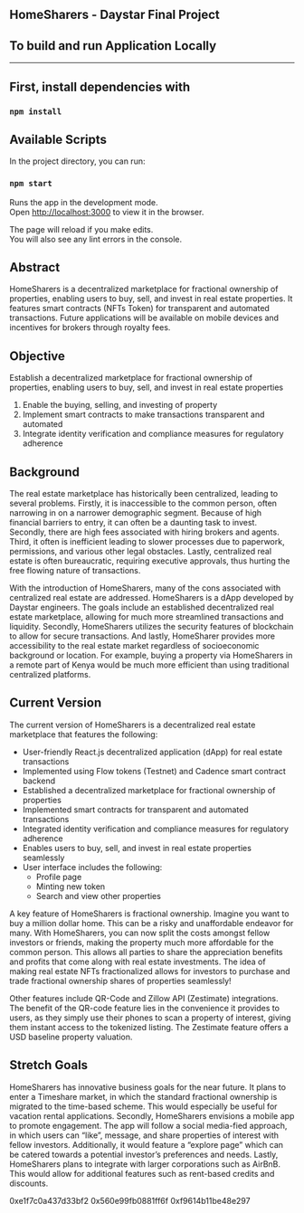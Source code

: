 ## HomeSharers - Daystar Final Project

## To build and run Application Locally
------------------------------------------
## First, install dependencies with

### `npm install`

## Available Scripts

In the project directory, you can run:

### `npm start`

Runs the app in the development mode.\
Open [http://localhost:3000](http://localhost:3000) to view it in the browser.

The page will reload if you make edits.\
You will also see any lint errors in the console.

## Abstract

HomeSharers is a decentralized marketplace for fractional ownership of properties, enabling users to buy, sell, and invest in real estate properties. It features smart contracts (NFTs Token) for transparent and automated transactions. Future applications will be available on mobile devices and incentives for brokers through royalty fees.

## Objective

Establish a decentralized marketplace for fractional ownership of properties, enabling users to buy, sell, and invest in real estate properties
1. Enable the buying, selling, and investing of property
2. Implement smart contracts to make transactions transparent and automated
3. Integrate identity verification and compliance measures for regulatory adherence

## Background

The real estate marketplace has historically been centralized, leading to several problems. Firstly, it is inaccessible to the common person, often narrowing in on a narrower demographic segment. Because of high financial barriers to entry, it can often be a daunting task to invest. Secondly, there are high fees associated with hiring brokers and agents. Third, it often is inefficient leading to slower processes due to paperwork, permissions, and various other legal obstacles. Lastly, centralized real estate is often bureaucratic, requiring executive approvals, thus hurting the free flowing nature of transactions.

With the introduction of HomeSharers, many of the cons associated with centralized real estate are addressed. HomeSharers is a dApp developed by Daystar engineers. The goals include an established decentralized real estate marketplace, allowing for much more streamlined transactions and liquidity. Secondly, HomeSharers utilizes the security features of blockchain to allow for secure transactions. And lastly, HomeSharer provides more accessibility to the real estate market regardless of socioeconomic background or location. For example, buying a property via HomeSharers in a remote part of Kenya would be much more efficient than using traditional centralized platforms.

## Current Version

The current version of HomeSharers is a decentralized real estate marketplace that features the following: 
- User-friendly React.js decentralized application (dApp) for real estate transactions
- Implemented using Flow tokens (Testnet) and Cadence smart contract backend
- Established a decentralized marketplace for fractional ownership of properties
- Implemented smart contracts for transparent and automated transactions
- Integrated identity verification and compliance measures for regulatory adherence
- Enables users to buy, sell, and invest in real estate properties seamlessly
- User interface includes the following:
  - Profile page
  - Minting new token
  - Search and view other properties

A key feature of HomeSharers is fractional ownership. Imagine you want to buy a million dollar home. This can be a risky and unaffordable endeavor for many. With HomeSharers, you can now split the costs amongst fellow investors or friends, making the property much more affordable for the common person. This allows all parties to share the appreciation benefits and profits that come along with real estate investments. The idea of making real estate NFTs fractionalized allows for investors to purchase and trade fractional ownership shares of properties seamlessly!

Other features include QR-Code and Zillow API (Zestimate) integrations. The benefit of the QR-code feature lies in the convenience it provides to users, as they simply use their phones to scan a property of interest, giving them instant access to the tokenized listing. The Zestimate feature offers a USD baseline property valuation. 



## Stretch Goals

HomeSharers has innovative business goals for the near future. It plans to enter a Timeshare market, in which the standard fractional ownership is migrated to the time-based scheme. This would especially be useful for vacation rental applications. Secondly, HomeSharers envisions a mobile app to promote engagement. The app will follow a social media-fied approach, in which users can “like”, message, and share properties of interest with fellow investors. Additionally, it would feature a “explore page” which can be catered towards a potential investor’s preferences and needs. Lastly, HomeSharers plans to integrate with larger corporations such as AirBnB. This would allow for additional features such as rent-based credits and discounts.

0xe1f7c0a437d33bf2
0x560e99fb0881ff6f
0xf9614b11be48e297
